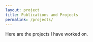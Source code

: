 ```yaml
---
layout: project
title: Publications and Projects
permalink: /projects/
---
```


Here are the projects I have worked on.
